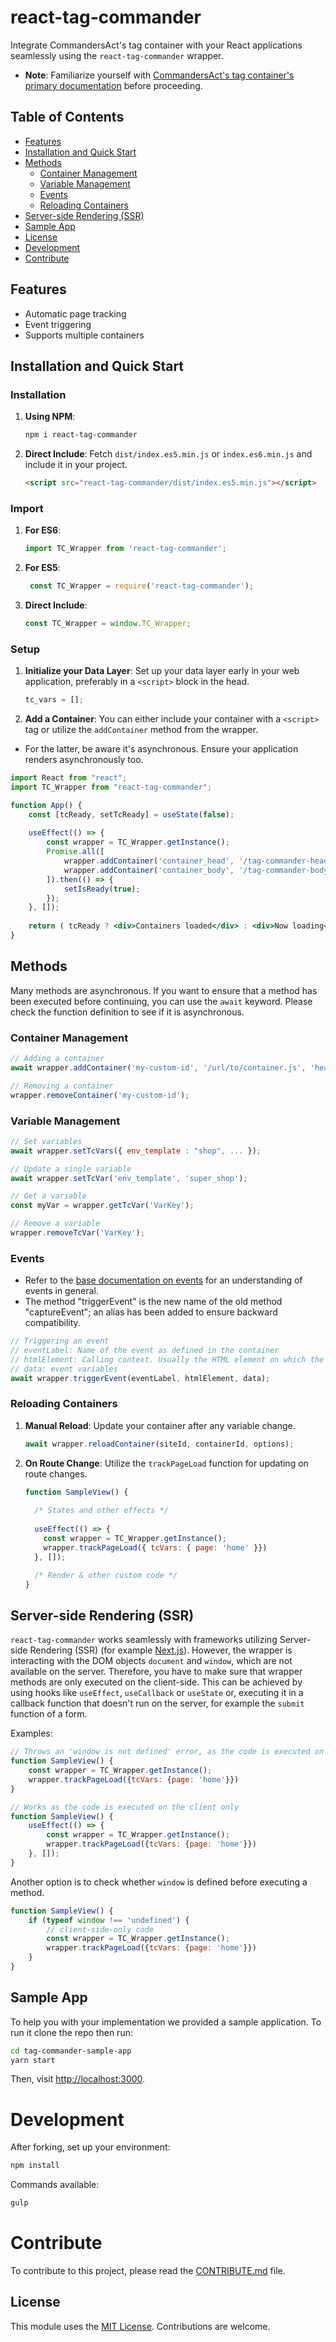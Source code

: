 # react-tag-commander

Integrate CommandersAct's tag container with your React applications seamlessly using the `react-tag-commander` wrapper.

- **Note**: Familiarize yourself with [CommandersAct's tag container's primary documentation](https://doc.commandersact.com/features/sources/sources-catalog/web/containers) before proceeding.

## Table of Contents
- [Features](#features)
- [Installation and Quick Start](#installation-and-quick-start)
- [Methods](#methods)
  - [Container Management](#container-management)
  - [Variable Management](#variable-management)
  - [Events](#events)
  - [Reloading Containers](#reloading-containers)
- [Server-side Rendering (SSR)](#server-side-rendering)
- [Sample App](#sample-app)
- [License](#license)
- [Development](#development)
- [Contribute](#contribute)

## Features <a name="features"></a>

- Automatic page tracking
- Event triggering
- Supports multiple containers

## Installation and Quick Start <a name="installation-and-quick-start"></a>

### Installation

1. **Using NPM**:  
   ```sh
   npm i react-tag-commander
   ```

2. **Direct Include**: Fetch `dist/index.es5.min.js` or `index.es6.min.js` and include it in your project.
   ```html
   <script src="react-tag-commander/dist/index.es5.min.js"></script>
   ```

### Import

1. **For ES6**:
   ```javascript
   import TC_Wrapper from 'react-tag-commander';
   ```

2. **For ES5**:
   ```javascript
    const TC_Wrapper = require('react-tag-commander');
    ```

3. **Direct Include**:
   ```javascript
   const TC_Wrapper = window.TC_Wrapper;
   ```

### Setup

1. **Initialize your Data Layer**: Set up your data layer early in your web application, preferably in a `<script>` block in the head.
   ```javascript
   tc_vars = [];
   ```

2. **Add a Container**: You can either include your container with a `<script>` tag or utilize the `addContainer` method from the wrapper.

- For the latter, be aware it's asynchronous. Ensure your application renders asynchronously too.

```jsx
import React from "react";
import TC_Wrapper from "react-tag-commander";

function App() {
    const [tcReady, setTcReady] = useState(false);
    
    useEffect(() => {
        const wrapper = TC_Wrapper.getInstance();
        Promise.all([
            wrapper.addContainer('container_head', '/tag-commander-head.js', 'head'), 
            wrapper.addContainer('container_body', '/tag-commander-body.js', 'body')
        ]).then(() => {
            setIsReady(true);
        });
    }, []);
    
    return ( tcReady ? <div>Containers loaded</div> : <div>Now loading</div> );
}
```
## Methods <a name="methods"></a>

Many methods are asynchronous. If you want to ensure that a method has been executed before continuing, you can use the `await` keyword. Please check the function definition to see if it is asynchronous.

### Container Management <a name="container-management"></a>

```js
// Adding a container
await wrapper.addContainer('my-custom-id', '/url/to/container.js', 'head');

// Removing a container
wrapper.removeContainer('my-custom-id');
```

### Variable Management <a name="variable-management"></a>

```js
// Set variables
await wrapper.setTcVars({ env_template : "shop", ... });

// Update a single variable
await wrapper.setTcVar('env_template', 'super_shop');

// Get a variable
const myVar = wrapper.getTcVar('VarKey');

// Remove a variable
wrapper.removeTcVar('VarKey');
```

### Events <a name="events"></a>

- Refer to the [base documentation on events](https://doc.commandersact.com/features/sources/sources-catalog/web/containers/user-guides-for-browser-side-platform/tags/rules/triggers) for an understanding of events in general. 
- The method "triggerEvent" is the new name of the old method "captureEvent"; an alias has been added to ensure backward compatibility.

```js
// Triggering an event
// eventLabel: Name of the event as defined in the container
// htmlElement: Calling context. Usually the HTML element on which the event is triggered, but it can be the component.
// data: event variables
await wrapper.triggerEvent(eventLabel, htmlElement, data);
```

### Reloading Containers <a name="reloading-containers"></a>

1. **Manual Reload**: Update your container after any variable change.
    ```js
    await wrapper.reloadContainer(siteId, containerId, options);
    ```

2. **On Route Change**: Utilize the `trackPageLoad` function for updating on route changes.
    ```js
    function SampleView() {
      
      /* States and other effects */
      
      useEffect(() => {
        const wrapper = TC_Wrapper.getInstance();
        wrapper.trackPageLoad({ tcVars: { page: 'home' }})
      }, []);
    
      /* Render & other custom code */
    }
    ```

## Server-side Rendering (SSR) <a name="server-side-rendering"></a>

`react-tag-commander` works seamlessly with frameworks utilizing Server-side Rendering (SSR) (for example [Next.js](https://nextjs.org/)).
However, the wrapper is interacting with the DOM objects `document` and `window`, which are not available on the server.
Therefore, you have to make sure that wrapper methods are only executed on the client-side.
This can be achieved by using hooks like `useEffect`, `useCallback` or `useState` or, executing it in a callback function that doesn't run on the server, for example the `submit` function of a form.

Examples:
```js
// Throws an 'window is not defined' error, as the code is executed on the server and trackPageLoad interacts with the window object.
function SampleView() {
    const wrapper = TC_Wrapper.getInstance();
    wrapper.trackPageLoad({tcVars: {page: 'home'}})
}
```
```js
// Works as the code is executed on the client only
function SampleView() {
    useEffect(() => {
        const wrapper = TC_Wrapper.getInstance();
        wrapper.trackPageLoad({tcVars: {page: 'home'}})
    }, []);
}
```

Another option is to check whether `window` is defined before executing a method.
```js
function SampleView() {
    if (typeof window !== 'undefined') {
        // client-side-only code
        const wrapper = TC_Wrapper.getInstance();
        wrapper.trackPageLoad({tcVars: {page: 'home'}})
    }
}
```

## Sample App <a name="sample-app"></a>

To help you with your implementation we provided a sample application. To run it clone the repo then run:
```bash
cd tag-commander-sample-app
yarn start
```
Then, visit [http://localhost:3000](http://localhost:3000).


# Development <a name="development"></a>

After forking, set up your environment:

```bash
npm install
```

Commands available:

```bash
gulp
```

# Contribute <a name="contribute"></a>

To contribute to this project, please read the [CONTRIBUTE.md](CONTRIBUTE.md) file.

## License <a name="license"></a>

This module uses the [MIT License](http://revolunet.mit-license.org). Contributions are welcome.
